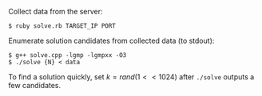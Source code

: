 Collect data from the server:
```
$ ruby solve.rb TARGET_IP PORT
```

Enumerate solution candidates from collected data (to stdout):
```
$ g++ solve.cpp -lgmp -lgmpxx -O3
$ ./solve {N} < data
```

To find a solution quickly, set $k = rand(1 << 1024)$ after `./solve` outputs a few candidates.

